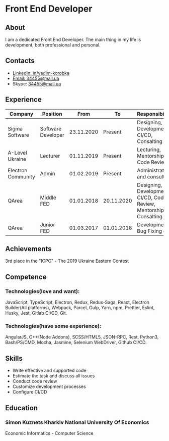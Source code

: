 # Front End Developer

## About

I am a dedicated Front End Developer. The main thing in my life is development, both professional and personal.

## Contacts

- [LinkedIn: in/vadim-korobka](https://www.linkedin.com/in/vadim-korobka/)
- [Email: 34455@mail.ua](mailto://34455@mail.ua)
- Skype: 34455@mail.ua

## Experience

| Company            | Position                      | From       | To         | Responsibilities                                                   |
| ------------------ | ----------------------------- | ---------- | ---------- | ------------------------------------------------------------------ |
| Sigma Software     | Software Developer            | 23.11.2020 | Present    | Designing, Development, CI/CD, Consalting                          |
| A-Level Ukraine    | Lecturer                      | 01.11.2019 | Present    | Lecturing, Mentorship, Code Review                                 |
| Electron Community | Admin                         | 01.02.2019 | Present    | Administration and consulting                                      |
| QArea              | Middle FED                    | 01.01.2018 | 20.11.2020 | Designing, Development, CI/CD, Code Review, Mentorship, Consalting |
| QArea              | Junior FED                    | 01.03.2017 | 01.01.2018 | Development, Bug Fixing etc                                        |

## Achievements

3rd place in the "ICPC" - The 2019 Ukraine Eastern Contest

## Competence

### Technologies(love and want):

JavaScript, TypeScript, Electron, Redux, Redux-Saga, React, Electron Builder(All platforms), Webpack, Parcel, Gulp, Yarn, npm, Prettier, Eslint, Husky, Jest, Gitlab CI/CD, Git.

### Technologies(have some experience):

AngularJS, C++(Node Addons), SCSS/HTML5, JSON-RPC, Rest, Python3, Bash/PS/CMD, Mocha, Jasmine, Selenium WebDriver, Github CI/CD.

## Skills

- Write effective and supported code
- Estimate the task and discuss all issues
- Conduct code review
- Customize development processes
- Сonfigure CI/CD

## Education

### Simon Kuznets Kharkiv National University Of Economics

Economic Informatics - Computer Science
